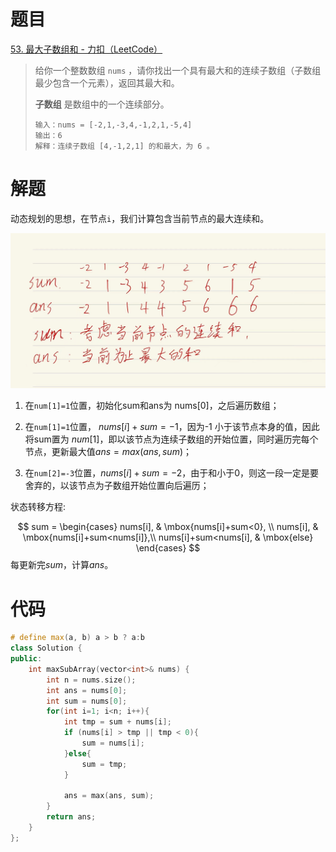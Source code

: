 # 题目

[53. 最大子数组和 - 力扣（LeetCode）](https://leetcode.cn/problems/maximum-subarray/submissions/)

> 给你一个整数数组 `nums` ，请你找出一个具有最大和的连续子数组（子数组最少包含一个元素），返回其最大和。
>
> **子数组** 是数组中的一个连续部分。
>
> ```
> 输入：nums = [-2,1,-3,4,-1,2,1,-5,4]
> 输出：6
> 解释：连续子数组 [4,-1,2,1] 的和最大，为 6 。
> ```

# 解题

动态规划的思想，在节点`i`，我们计算包含当前节点的最大连续和。

![image-20220813163125998](assets/image-20220813163125998.png)

1. 在`num[1]=1`位置，初始化sum和ans为 nums[0]，之后遍历数组；

2. 在`num[1]=1`位置， $nums[i]+sum=-1$，因为-1 小于该节点本身的值，因此将sum置为 $num[1]$，即以该节点为连续子数组的开始位置，同时遍历完每个节点，更新最大值$ans=max(ans,sum)$；

3. 在`num[2]=-3`位置，$nums[i]+sum=-2$，由于和小于0，则这一段一定是要舍弃的，以该节点为子数组开始位置向后遍历；

状态转移方程:

$$
sum = \begin{cases} 
nums[i], & \mbox{nums[i]+sum<0}, \\
nums[i], & \mbox{nums[i]+sum<nums[i]},\\
nums[i]+sum<nums[i], & \mbox{else}
\end{cases}
$$
每更新完$sum$，计算$ans$。

# 代码

```c++
# define max(a, b) a > b ? a:b
class Solution {
public:
    int maxSubArray(vector<int>& nums) {
        int n = nums.size();
        int ans = nums[0];
        int sum = nums[0];
        for(int i=1; i<n; i++){
            int tmp = sum + nums[i];
            if (nums[i] > tmp || tmp < 0){
                sum = nums[i];
            }else{
                sum = tmp;
            }
            
            ans = max(ans, sum);
        }
        return ans;
    }
};
```



